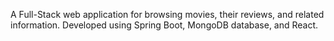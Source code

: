 A Full-Stack web application for browsing movies, their reviews, and related information. Developed using Spring Boot, MongoDB database, and React.
